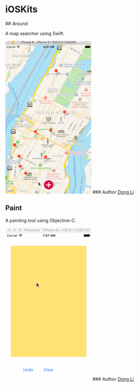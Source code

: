 # iOSKits
<html>
<body>
## Around
<p>A map searcher using Swift.</p>
<img src="https://raw.githubusercontent.com/mewhuan/iOSKits/master/Around/pics/mapsearch.gif" width="270" height="480">
### Author
<a href="https://github.com/mewhuan">Dong Li</a>

## Paint
<p>A painting tool using Objective-C.</p>
<img src="https://raw.githubusercontent.com/mewhuan/iOSKits/master/Paint/pt.gif" width="270" height="480">
### Author
<a href="https://github.com/mewhuan">Dong Li</a>
</body>
</html>
